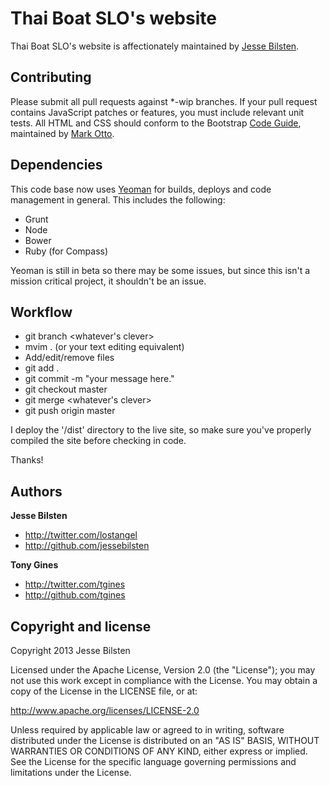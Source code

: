 # Thai Boat SLO's website

Thai Boat SLO's website is affectionately maintained by [Jesse Bilsten](http://twitter.com/lostangel).

## Contributing

Please submit all pull requests against *-wip branches. If your pull
request contains JavaScript patches or features, you must include
relevant unit tests. All HTML and CSS should conform to the Bootstrap [Code Guide](http://github.com/mdo/code-guide), maintained by [Mark Otto](http://github.com/mdo).

## Dependencies
This code base now uses [Yeoman](http://yeoman.io/) for builds, deploys
and code management in general.  This includes the following:

+ Grunt
+ Node
+ Bower
+ Ruby (for Compass)

Yeoman is still in beta so there may be some issues, but since this
isn't a mission critical project, it shouldn't be an issue.

## Workflow

+ git branch <whatever's clever>
+ mvim . (or your text editing equivalent)
+ Add/edit/remove files
+ git add .
+ git commit -m "your message here."
+ git checkout master
+ git merge <whatever's clever>
+ git push origin master

I deploy the '/dist' directory to the live site, so make sure you've
properly compiled the site before checking in code.

Thanks!

## Authors

**Jesse Bilsten**

+ http://twitter.com/lostangel
+ http://github.com/jessebilsten

**Tony Gines**

+ http://twitter.com/tgines
+ http://github.com/tgines

## Copyright and license

Copyright 2013 Jesse Bilsten

Licensed under the Apache License, Version 2.0 (the "License");
you may not use this work except in compliance with the License.
You may obtain a copy of the License in the LICENSE file, or at:

   http://www.apache.org/licenses/LICENSE-2.0

Unless required by applicable law or agreed to in writing, software
distributed under the License is distributed on an "AS IS" BASIS,
WITHOUT WARRANTIES OR CONDITIONS OF ANY KIND, either express or implied.
See the License for the specific language governing permissions and
limitations under the License.
